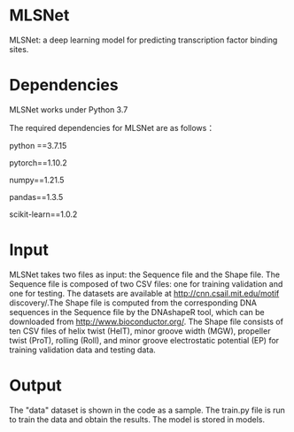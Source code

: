 # MLSNet

MLSNet: a deep learning model for predicting transcription factor binding sites.


# Dependencies

MLSNet works under Python 3.7

The required dependencies for MLSNet are as follows：

python ==3.7.15

pytorch==1.10.2

numpy==1.21.5

pandas==1.3.5

scikit-learn==1.0.2

# Input

MLSNet takes two files as input: the Sequence file and the Shape file. The Sequence file is composed of two CSV files: one for training validation and one for testing. The datasets are available at http://cnn.csail.mit.edu/motif discovery/.The Shape file is computed from the corresponding DNA sequences in the Sequence file by the DNAshapeR tool, which can be downloaded from http://www.bioconductor.org/. The Shape file consists of ten CSV files of helix twist (HelT), minor groove width (MGW), propeller twist (ProT), rolling (Roll), and minor groove electrostatic potential (EP) for training validation data and testing data.

# Output

The "data" dataset is shown in the code as a sample. The train.py file is run to train the data and obtain the results. The model  is stored in models.
